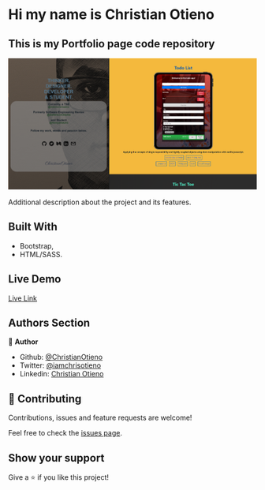 # Hi my name is Christian Otieno

## This is my Portfolio page code repository

![screenshot](./src/assets/img/main_page/screenshot.png)

Additional description about the project and its features.

## Built With

- Bootstrap,
- HTML/SASS.

## Live Demo

[Live Link](https://christianotieno.github.io/portfolio/)

## Authors Section

👤 **Author**

- Github: [@ChristianOtieno](https://github.com/christianotieno)
- Twitter: [@iamchrisotieno](https://twitter.com/iamchrisotieno)
- Linkedin: [Christian Otieno](https://www.linkedin.com/in/christianotieno/)

## 🤝 Contributing

Contributions, issues and feature requests are welcome!

Feel free to check the [issues page](https://github.com/ChristianOtieno/portfolio/issues).

## Show your support

Give a ⭐️ if you like this project!
